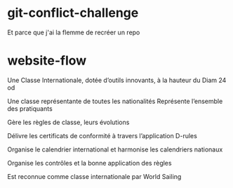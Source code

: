 # git-conflict-challenge
Et parce que j'ai la flemme de recréer un repo

# website-flow
Une Classe Internationale, dotée d’outils innovants,
à la hauteur du Diam 24 od

Une classe représentante de toutes les nationalités
Représente l’ensemble des pratiquants

Gère les règles de classe, leurs évolutions

Délivre les certificats de conformité à travers l’application D-rules

Organise le calendrier international et harmonise les calendriers nationaux

Organise les contrôles et la bonne application des règles

Est reconnue comme classe internationale par World Sailing
